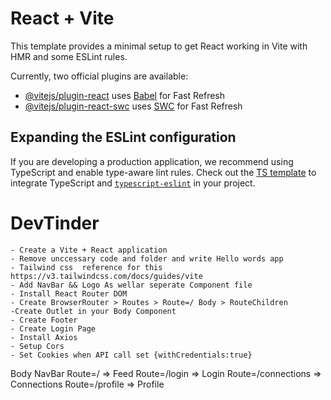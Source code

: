 # React + Vite

This template provides a minimal setup to get React working in Vite with HMR and some ESLint rules.

Currently, two official plugins are available:

- [@vitejs/plugin-react](https://github.com/vitejs/vite-plugin-react/blob/main/packages/plugin-react/README.md) uses [Babel](https://babeljs.io/) for Fast Refresh
- [@vitejs/plugin-react-swc](https://github.com/vitejs/vite-plugin-react-swc) uses [SWC](https://swc.rs/) for Fast Refresh

## Expanding the ESLint configuration

If you are developing a production application, we recommend using TypeScript and enable type-aware lint rules. Check out the [TS template](https://github.com/vitejs/vite/tree/main/packages/create-vite/template-react-ts) to integrate TypeScript and [`typescript-eslint`](https://typescript-eslint.io) in your project.



# DevTinder
    - Create a Vite + React application
    - Remove unccessary code and folder and write Hello words app 
    - Tailwind css  reference for this https://v3.tailwindcss.com/docs/guides/vite
    - Add NavBar && Logo As wellar seperate Component file
    - Install React Router DOM
    - Create BrowserRouter > Routes > Route=/ Body > RouteChildren
    -Create Outlet in your Body Component 
    - Create Footer
    - Create Login Page
    - Install Axios
    - Setup Cors
    - Set Cookies when API call set {withCredentials:true}



Body 
    NavBar
    Route=/ => Feed
    Route=/login => Login
    Route=/connections => Connections
    Route=/profile => Profile
    


